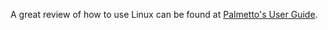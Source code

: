 A great review of how to use Linux can be found at <a href="https://www.palmetto.clemson.edu/palmetto/userguide_linux_review.html" target="_blank">Palmetto's User Guide</a>.
